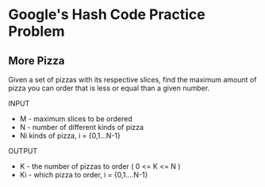# Google's Hash Code Practice Problem
## More Pizza

Given a set of pizzas with its respective slices, find the maximum amount
of pizza you can order that is less or equal than a given number.

INPUT
* M - maximum slices to be ordered
* N - number of different kinds of pizza
* Ni kinds of pizza, i = {0,1...N-1}

OUTPUT
* K - the number of pizzas to order ( 0 <= K <= N )
* Ki - which pizza to order, i = {0,1....N-1}
